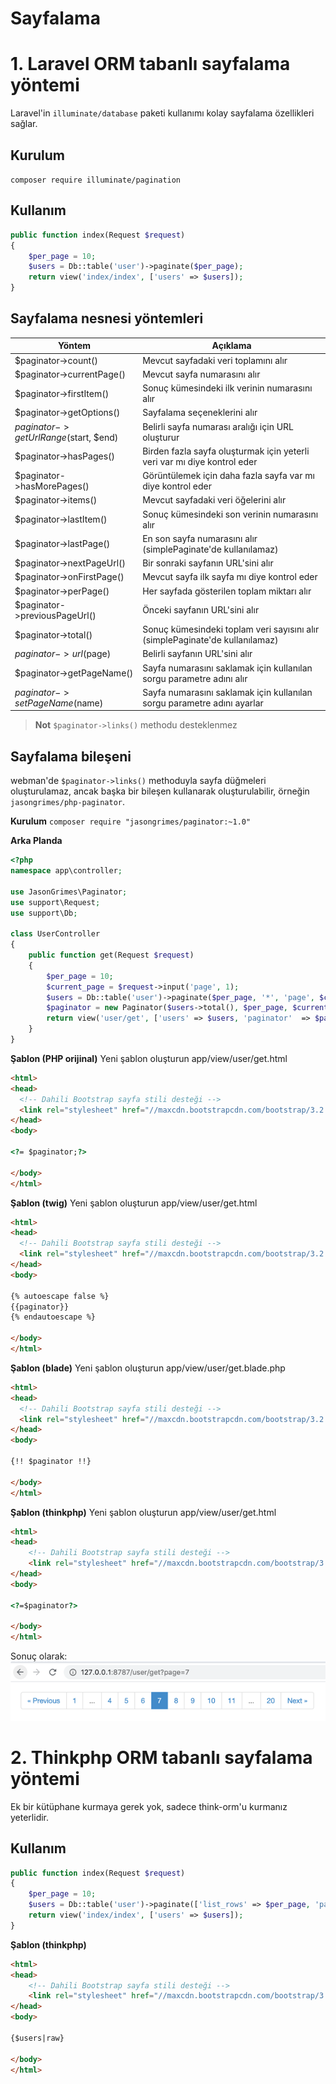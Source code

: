 # Sayfalama

# 1. Laravel ORM tabanlı sayfalama yöntemi
Laravel'in `illuminate/database` paketi kullanımı kolay sayfalama özellikleri sağlar.

## Kurulum
`composer require illuminate/pagination`

## Kullanım
```php
public function index(Request $request)
{
    $per_page = 10;
    $users = Db::table('user')->paginate($per_page);
    return view('index/index', ['users' => $users]);
}
```

## Sayfalama nesnesi yöntemleri
|  Yöntem   | Açıklama  |
|  ----  |-----|
|$paginator->count()|Mevcut sayfadaki veri toplamını alır|
|$paginator->currentPage()|Mevcut sayfa numarasını alır|
|$paginator->firstItem()|Sonuç kümesindeki ilk verinin numarasını alır|
|$paginator->getOptions()|Sayfalama seçeneklerini alır|
|$paginator->getUrlRange($start, $end)|Belirli sayfa numarası aralığı için URL oluşturur|
|$paginator->hasPages()|Birden fazla sayfa oluşturmak için yeterli veri var mı diye kontrol eder|
|$paginator->hasMorePages()|Görüntülemek için daha fazla sayfa var mı diye kontrol eder|
|$paginator->items()|Mevcut sayfadaki veri öğelerini alır|
|$paginator->lastItem()|Sonuç kümesindeki son verinin numarasını alır|
|$paginator->lastPage()|En son sayfa numarasını alır (simplePaginate'de kullanılamaz)|
|$paginator->nextPageUrl()|Bir sonraki sayfanın URL'sini alır|
|$paginator->onFirstPage()|Mevcut sayfa ilk sayfa mı diye kontrol eder|
|$paginator->perPage()|Her sayfada gösterilen toplam miktarı alır|
|$paginator->previousPageUrl()|Önceki sayfanın URL'sini alır|
|$paginator->total()|Sonuç kümesindeki toplam veri sayısını alır (simplePaginate'de kullanılamaz)|
|$paginator->url($page)|Belirli sayfanın URL'sini alır|
|$paginator->getPageName()|Sayfa numarasını saklamak için kullanılan sorgu parametre adını alır|
|$paginator->setPageName($name)|Sayfa numarasını saklamak için kullanılan sorgu parametre adını ayarlar|

> **Not**
> `$paginator->links()` methodu desteklenmez

## Sayfalama bileşeni
webman'de `$paginator->links()` methoduyla sayfa düğmeleri oluşturulamaz, ancak başka bir bileşen kullanarak oluşturulabilir, örneğin `jasongrimes/php-paginator`.

**Kurulum**
`composer require "jasongrimes/paginator:~1.0"`


**Arka Planda**
```php
<?php
namespace app\controller;

use JasonGrimes\Paginator;
use support\Request;
use support\Db;

class UserController
{
    public function get(Request $request)
    {
        $per_page = 10;
        $current_page = $request->input('page', 1);
        $users = Db::table('user')->paginate($per_page, '*', 'page', $current_page);
        $paginator = new Paginator($users->total(), $per_page, $current_page, '/user/get?page=(:num)');
        return view('user/get', ['users' => $users, 'paginator'  => $paginator]);
    }
}
```

**Şablon (PHP orijinal)**
Yeni şablon oluşturun app/view/user/get.html
```html
<html>
<head>
  <!-- Dahili Bootstrap sayfa stili desteği -->
  <link rel="stylesheet" href="//maxcdn.bootstrapcdn.com/bootstrap/3.2.0/css/bootstrap.min.css">
</head>
<body>

<?= $paginator;?>

</body>
</html>
```

**Şablon (twig)**
Yeni şablon oluşturun app/view/user/get.html
```html
<html>
<head>
  <!-- Dahili Bootstrap sayfa stili desteği -->
  <link rel="stylesheet" href="//maxcdn.bootstrapcdn.com/bootstrap/3.2.0/css/bootstrap.min.css">
</head>
<body>

{% autoescape false %}
{{paginator}}
{% endautoescape %}

</body>
</html>
```

**Şablon (blade)**
Yeni şablon oluşturun app/view/user/get.blade.php
```html
<html>
<head>
  <!-- Dahili Bootstrap sayfa stili desteği -->
  <link rel="stylesheet" href="//maxcdn.bootstrapcdn.com/bootstrap/3.2.0/css/bootstrap.min.css">
</head>
<body>

{!! $paginator !!}

</body>
</html>
```

**Şablon (thinkphp)**
Yeni şablon oluşturun app/view/user/get.html
```html
<html>
<head>
    <!-- Dahili Bootstrap sayfa stili desteği -->
    <link rel="stylesheet" href="//maxcdn.bootstrapcdn.com/bootstrap/3.2.0/css/bootstrap.min.css">
</head>
<body>

<?=$paginator?>

</body>
</html>
```

Sonuç olarak:
![](../../assets/img/paginator.png)

# 2. Thinkphp ORM tabanlı sayfalama yöntemi
Ek bir kütüphane kurmaya gerek yok, sadece think-orm'u kurmanız yeterlidir.
## Kullanım
```php
public function index(Request $request)
{
    $per_page = 10;
    $users = Db::table('user')->paginate(['list_rows' => $per_page, 'page' => $request->get('page', 1), 'path' => $request->path()]);
    return view('index/index', ['users' => $users]);
}
```

**Şablon (thinkphp)**
```html
<html>
<head>
    <!-- Dahili Bootstrap sayfa stili desteği -->
    <link rel="stylesheet" href="//maxcdn.bootstrapcdn.com/bootstrap/3.2.0/css/bootstrap.min.css">
</head>
<body>

{$users|raw}

</body>
</html>
```
